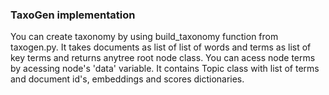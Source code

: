 ### TaxoGen implementation

You can create taxonomy by using build_taxonomy function from taxogen.py. It takes documents as list of list of words and terms as list of key terms and returns anytree root node class. You can acess node terms by acessing node's 'data' variable. It contains Topic class with list of terms and document id's, embeddings and scores dictionaries.
